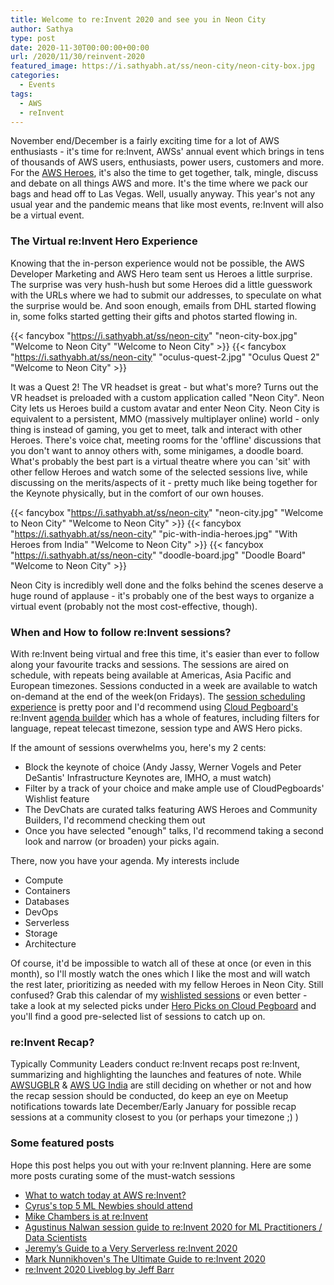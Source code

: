 ```yaml
---
title: Welcome to re:Invent 2020 and see you in Neon City
author: Sathya
type: post
date: 2020-11-30T00:00:00+00:00
url: /2020/11/30/reinvent-2020
featured_image: https://i.sathyabh.at/ss/neon-city/neon-city-box.jpg
categories:
  - Events
tags:
  - AWS
  - reInvent
---
```


November end/December is a fairly exciting time for a lot of AWS enthusiasts - it's time for re:Invent, AWSs' annual event which brings in tens of thousands of AWS users, enthusiasts, power users, customers and more. For the [AWS Heroes](https://aws.amazon.com/developer/community/heroes/), it's also the time to get together, talk, mingle, discuss and debate on all things AWS and more. It's the time where we pack our bags and head off to Las Vegas. Well, usually anyway. This year's not any usual year and the pandemic means that like most events, re:Invent will also be a virtual event.  

### The Virtual re:Invent Hero Experience

Knowing that the in-person experience would not be possible, the AWS Developer Marketing and AWS Hero team sent us Heroes a little surprise. The surprise was very hush-hush but some Heroes did a little guesswork with the URLs where we had to submit our addresses, to speculate on what the surprise would be. And soon enough, emails from DHL started flowing in, some folks started getting their gifts and photos started flowing in. 

{{< fancybox "https://i.sathyabh.at/ss/neon-city" "neon-city-box.jpg" "Welcome to Neon City" "Welcome to Neon City" >}}
{{< fancybox "https://i.sathyabh.at/ss/neon-city" "oculus-quest-2.jpg" "Oculus Quest 2" "Welcome to Neon City" >}}

It was a Quest 2! The VR headset is great - but what's more? Turns out the VR headset is preloaded with a custom application called "Neon City". Neon City lets us Heroes build a custom avatar and enter Neon City. Neon City is equivalent to a persistent, MMO (massively multiplayer online) world - only thing is instead of gaming, you get to meet, talk and interact with other Heroes. There's voice chat, meeting rooms for the 'offline' discussions that you don't want to annoy others with, some minigames, a doodle board. What's probably the best part is a virtual theatre where you can 'sit' with other fellow Heroes and watch some of the selected sessions live, while discussing on the merits/aspects of it - pretty much like being together for the Keynote physically, but in the comfort of our own houses. 

{{< fancybox "https://i.sathyabh.at/ss/neon-city" "neon-city.jpg" "Welcome to Neon City" "Welcome to Neon City" >}}
{{< fancybox "https://i.sathyabh.at/ss/neon-city" "pic-with-india-heroes.jpg" "With Heroes from India" "Welcome to Neon City" >}}
{{< fancybox "https://i.sathyabh.at/ss/neon-city" "doodle-board.jpg" "Doodle Board" "Welcome to Neon City" >}}

Neon City is incredibly well done and the folks behind the scenes deserve a huge round of applause - it's probably one of the best ways to organize a virtual event (probably not the most cost-effective, though). 


### When and How to follow re:Invent sessions?

With re:Invent being virtual and free this time, it's easier than ever to follow along your favourite tracks and sessions. The sessions are aired on schedule, with repeats being available at Americas, Asia Pacific and European timezones. Sessions conducted in a week are available to watch on-demand at the end of the week(on Fridays). The [session scheduling experience](https://virtual.awsevents.com/agenda) is pretty poor and I'd recommend using [Cloud Pegboard's](https://twitter.com/CloudPegboard) re:Invent [agenda builder](https://www.cloudpegboard.com/reinvent2020.html) which has a whole of features, including filters for language, repeat telecast timezone, session type and AWS Hero picks. 

If the amount of sessions overwhelms you, here's my 2 cents:

- Block the keynote of choice (Andy Jassy, Werner Vogels and Peter DeSantis' Infrastructure Keynotes are, IMHO, a must watch)
- Filter by a track of your choice and make ample use of CloudPegboards' Wishlist feature
- The DevChats are curated talks featuring AWS Heroes and Community Builders, I'd recommend checking them out
- Once you have selected "enough" talks, I'd recommend taking a second look and narrow (or broaden) your picks again. 

There, now you have your agenda. My interests include

- Compute
- Containers
- Databases
- DevOps
- Serverless
- Storage 
- Architecture

Of course, it'd be impossible to watch all of these at once (or even in this month), so I'll mostly watch the ones which I like the most and will watch the rest later, prioritizing as needed with my fellow Heroes in Neon City. Still confused? Grab this calendar of my [wishlisted sessions](https://i.sathyabh.at/ss/neon-city/reinvent-wishlist.ics) or even better - take a look at my selected picks under [Hero Picks on Cloud Pegboard](https://www.cloudpegboard.com/reinvent2020.html) and you'll find a good pre-selected list of sessions to catch up on.

### re:Invent Recap?

Typically Community Leaders conduct re:Invent recaps post re:Invent, summarizing and highlighting the launches and features of note. While [AWSUGBLR](https://awsugblr.in/) & [AWS UG India](https://twitter.com/awsugindia) are still deciding on whether or not and how the recap session should be conducted, do keep an eye on Meetup notifications towards late December/Early January for possible recap sessions at a community closest to you (or perhaps your timezone ;) ) 

### Some featured posts

Hope this post helps you out with your re:Invent planning. Here are some more posts curating some of the must-watch sessions

- [What to watch today at AWS re:Invent?](https://main.d2ftsesndn83fx.amplifyapp.com/)
- [Cyrus's top 5 ML Newbies should attend](https://www.linkedin.com/pulse/aws-re-invent-2020-so-many-aiml-sessions-hard-figure-wong/)
- [Mike Chambers is at re:Invent](https://youtu.be/dEHsGUhrBJU)
- [Agustinus Nalwan session guide to re:Invent 2020 for ML Practitioners / Data Scientists](https://medium.com/@msubzero2000/cbe736457073)
- [Jeremy’s Guide to a Very Serverless re:Invent 2020](https://www.jeremydaly.com/serverless-reinvent-2020/)
- [Mark Nunnikhoven's The Ultimate Guide to re:Invent 2020](https://acloudguru.com/blog/engineering/the-ultimate-guide-to-reinvent-2020#aws-on-air)
- [re:Invent 2020 Liveblog by Jeff Barr](https://aws.amazon.com/blogs/aws/reinvent-2020-liveblog-andy-jassy-keynote/)
